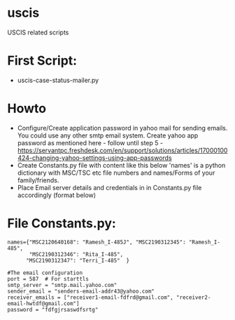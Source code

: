 # uscis
USCIS related scripts

# First Script:
- uscis-case-status-mailer.py

# Howto
 - Configure/Create application password in yahoo mail for sending emails. You could use any other smtp email system. Create yahoo app password as mentioned here - follow until step 5 -  https://servantpc.freshdesk.com/en/support/solutions/articles/17000100424-changing-yahoo-settings-using-app-passwords
 - Create Constants.py file with content like this below 'names' is a python dictionary with MSC/TSC etc file numbers and names/Forms of your family/friends.
 - Place Email server details and credentials in in Constants.py file accordingly (format below)
 
 

# File Constants.py:
    names={"MSC2120640168": "Ramesh_I-485J", "MSC2190312345": "Ramesh_I-485",
           "MSC2190312346": "Rita_I-485",
          "MSC2190312347": "Terri_I-485"  }

    #The email configuration
    port = 587  # For starttls
    smtp_server = "smtp.mail.yahoo.com"
    sender_email = "senders-email-addr43@yahoo.com"
    receiver_emails = ["receiver1-email-fdfrd@gmail.com", "receiver2-email-hwtdf@gmail.com"]
    password = "fdfgjrsaswdfsrtg"
